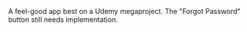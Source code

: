 A feel-good app best on a Udemy megaproject. The "Forgot Password" button still needs implementation.